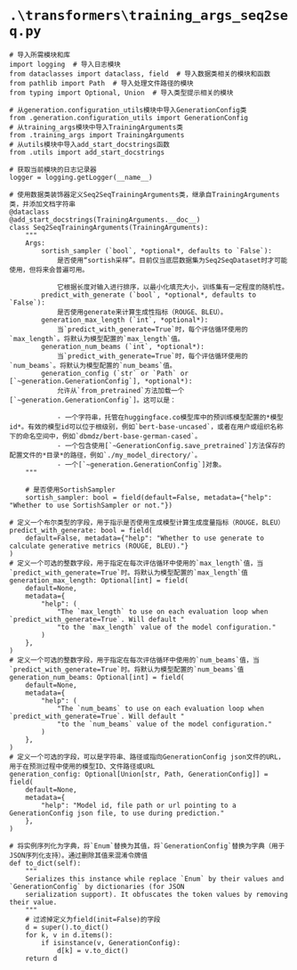 # `.\transformers\training_args_seq2seq.py`

```
# 导入所需模块和库
import logging  # 导入日志模块
from dataclasses import dataclass, field  # 导入数据类相关的模块和函数
from pathlib import Path  # 导入处理文件路径的模块
from typing import Optional, Union  # 导入类型提示相关的模块

# 从generation.configuration_utils模块中导入GenerationConfig类
from .generation.configuration_utils import GenerationConfig
# 从training_args模块中导入TrainingArguments类
from .training_args import TrainingArguments
# 从utils模块中导入add_start_docstrings函数
from .utils import add_start_docstrings

# 获取当前模块的日志记录器
logger = logging.getLogger(__name__)

# 使用数据类装饰器定义Seq2SeqTrainingArguments类，继承自TrainingArguments类，并添加文档字符串
@dataclass
@add_start_docstrings(TrainingArguments.__doc__)
class Seq2SeqTrainingArguments(TrainingArguments):
    """
    Args:
        sortish_sampler (`bool`, *optional*, defaults to `False`):
            是否使用“sortish采样”。目前仅当底层数据集为Seq2SeqDataset时才可能使用，但将来会普遍可用。
            
            它根据长度对输入进行排序，以最小化填充大小，训练集有一定程度的随机性。
        predict_with_generate (`bool`, *optional*, defaults to `False`):
            是否使用generate来计算生成性指标（ROUGE、BLEU）。
        generation_max_length (`int`, *optional*):
            当`predict_with_generate=True`时，每个评估循环使用的`max_length`。将默认为模型配置的`max_length`值。
        generation_num_beams (`int`, *optional*):
            当`predict_with_generate=True`时，每个评估循环使用的`num_beams`。将默认为模型配置的`num_beams`值。
        generation_config (`str` or `Path` or [`~generation.GenerationConfig`], *optional*):
            允许从`from_pretrained`方法加载一个[`~generation.GenerationConfig`]。这可以是：

            - 一个字符串，托管在huggingface.co模型库中的预训练模型配置的*模型id*。有效的模型id可以位于根级别，例如`bert-base-uncased`，或者在用户或组织名称下的命名空间中，例如`dbmdz/bert-base-german-cased`。
            - 一个包含使用[`~GenerationConfig.save_pretrained`]方法保存的配置文件的*目录*的路径，例如`./my_model_directory/`。
            - 一个[`~generation.GenerationConfig`]对象。
    """

    # 是否使用SortishSampler
    sortish_sampler: bool = field(default=False, metadata={"help": "Whether to use SortishSampler or not."})
```  
    # 定义一个布尔类型的字段，用于指示是否使用生成模型计算生成度量指标（ROUGE，BLEU）
    predict_with_generate: bool = field(
        default=False, metadata={"help": "Whether to use generate to calculate generative metrics (ROUGE, BLEU)."}
    )
    # 定义一个可选的整数字段，用于指定在每次评估循环中使用的`max_length`值，当`predict_with_generate=True`时。将默认为模型配置的`max_length`值
    generation_max_length: Optional[int] = field(
        default=None,
        metadata={
            "help": (
                "The `max_length` to use on each evaluation loop when `predict_with_generate=True`. Will default "
                "to the `max_length` value of the model configuration."
            )
        },
    )
    # 定义一个可选的整数字段，用于指定在每次评估循环中使用的`num_beams`值，当`predict_with_generate=True`时。将默认为模型配置的`num_beams`值
    generation_num_beams: Optional[int] = field(
        default=None,
        metadata={
            "help": (
                "The `num_beams` to use on each evaluation loop when `predict_with_generate=True`. Will default "
                "to the `num_beams` value of the model configuration."
            )
        },
    )
    # 定义一个可选的字段，可以是字符串、路径或指向GenerationConfig json文件的URL，用于在预测过程中使用的模型ID、文件路径或URL
    generation_config: Optional[Union[str, Path, GenerationConfig]] = field(
        default=None,
        metadata={
            "help": "Model id, file path or url pointing to a GenerationConfig json file, to use during prediction."
        },
    )

    # 将实例序列化为字典，将`Enum`替换为其值，将`GenerationConfig`替换为字典（用于JSON序列化支持）。通过删除其值来混淆令牌值
    def to_dict(self):
        """
        Serializes this instance while replace `Enum` by their values and `GenerationConfig` by dictionaries (for JSON
        serialization support). It obfuscates the token values by removing their value.
        """
        # 过滤掉定义为field(init=False)的字段
        d = super().to_dict()
        for k, v in d.items():
            if isinstance(v, GenerationConfig):
                d[k] = v.to_dict()
        return d
```